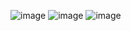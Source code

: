 ![image](https://github.com/pauserratgutierrez/trackit/assets/73240206/38f9796b-6909-475a-af12-afcd1929220f)
![image](https://github.com/pauserratgutierrez/trackit/assets/73240206/14212dd0-22db-45f6-95dc-b263faa54b38)
![image](https://github.com/pauserratgutierrez/trackit/assets/73240206/26771020-bcdd-4460-b444-87193c7b9f94)
